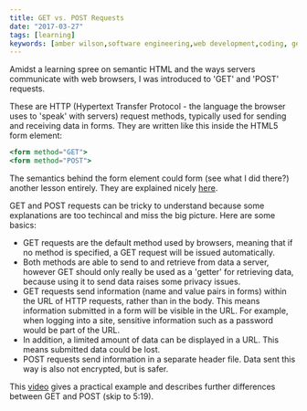 ```yaml
---
title: GET vs. POST Requests
date: "2017-03-27"
tags: [learning]
keywords: [amber wilson,software engineering,web development,coding, get, post, https request]
---
```


Amidst a learning spree on semantic HTML and the ways servers communicate with web browsers, I was introduced to 'GET' and 'POST' requests.

These are HTTP (Hypertext Transfer Protocol - the language the browser uses to 'speak' with servers) request methods, typically used for sending and receiving data in forms. They are written like this inside the HTML5 form element:

```jsx
<form method="GET"> 
<form method="POST">
```

The semantics behind the form element could form (see what I did there?) another lesson entirely. They are explained nicely [here](https://internetingishard.com/html-and-css/forms/).

GET and POST requests can be tricky to understand because some explanations are too techincal and miss the big picture. Here are some basics:

*   GET requests are the default method used by browsers, meaning that if no method is specified, a GET request will be issued automatically.
*   Both methods are able to send to and retrieve from data a server, however GET should only really be used as a 'getter' for retrieving data, because using it to send data raises some privacy issues.
*   GET requests send information (name and value pairs in forms) within the URL of HTTP requests, rather than in the body. This means information submitted in a form will be visible in the URL. For example, when logging into a site, sensitive information such as a password would be part of the URL.
*   In addition, a limited amount of data can be displayed in a URL. This means submitted data could be lost.
*   POST requests send information in a separate header file. Data sent this way is also not encrypted, but is safer.

This [video](https://www.youtube.com/watch?v=9o_4lsOkQ3g&t=307s) gives a practical example and describes further differences between GET and POST (skip to 5:19).